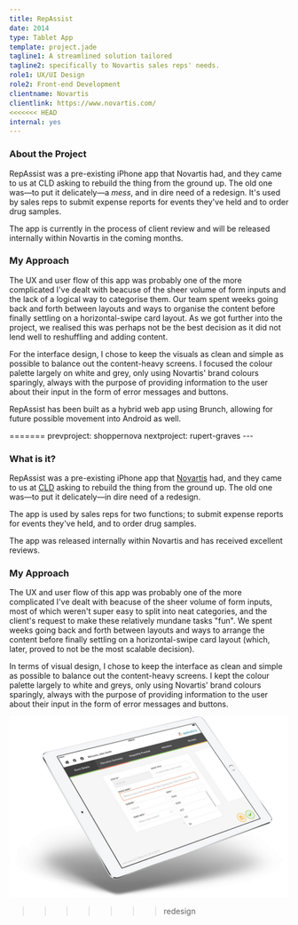 ```yaml
---
title: RepAssist
date: 2014
type: Tablet App
template: project.jade
tagline1: A streamlined solution tailored
tagline2: specifically to Novartis sales reps' needs.
role1: UX/UI Design
role2: Front-end Development
clientname: Novartis
clientlink: https://www.novartis.com/
<<<<<<< HEAD
internal: yes
---
```


<div class="col-sm-6">
  <h3>About the Project</h3>
  <p>
    RepAssist was a pre-existing iPhone app that Novartis had, and they came to us at CLD asking to rebuild the thing from the ground up. The old one was&mdash;to put it delicately&mdash;a <em>mess</em>, and in dire need of a redesign. It's used by sales reps to submit expense reports for events they've held and to order drug samples.
  </p>
  <p>
    The app is currently in the process of client review and will be released internally within Novartis in the coming months.
  </p>
</div>

<div class="col-sm-6">
  <h3>My Approach</h3>
  <p>
    The UX and user flow of this app was probably one of the more complicated I've dealt with beacuse of the sheer volume of form inputs and the lack of a logical way to categorise them. Our team spent weeks going back and forth between layouts and ways to organise the content before finally settling on a horizontal-swipe card layout. As we got further into the project, we realised this was perhaps not be the best decision as it did not lend well to reshuffling and adding content.
  </p>
  <p>
    For the interface design, I chose to keep the visuals as clean and simple as possible to balance out the content-heavy screens. I focused the colour palette largely on white and grey, only using Novartis' brand colours sparingly, always with the purpose of providing information to the user about their input in the form of error messages and buttons.
  </p>
  <p>
    RepAssist has been built as a hybrid web app using Brunch, allowing for future possible movement into Android as well.
  </p>
</div>
=======
prevproject: shoppernova
nextproject: rupert-graves
---

### What is it?

RepAssist was a pre-existing iPhone app that <a href="http://www.novartis.com/" target="_blank" class="link-highlight">Novartis</a> had, and they came to us at <a href="http://creativelicence.com.au/" target="_blank" class="link-highlight">CLD</a> asking to rebuild the thing from the ground up. The old one was&mdash;to put it delicately&mdash;in dire need of a redesign.

The app is used by sales reps for two functions; to submit expense reports for events they've held, and to order drug samples.

The app was released internally within Novartis and has received excellent reviews.

### My Approach

The UX and user flow of this app was probably one of the more complicated I've dealt with beacuse of the sheer volume of form inputs, most of which weren't super easy to split into neat categories, and the client's request to make these relatively mundane tasks "fun". We spent weeks going back and forth between layouts and ways to arrange the content before finally settling on a horizontal-swipe card layout (which, later, proved to not be the most scalable decision).

In terms of visual design, I chose to keep the interface as clean and simple as possible to balance out the content-heavy screens. I kept the colour palette largely to white and greys, only using Novartis' brand colours sparingly, always with the purpose of providing information to the user about their input in the form of error messages and buttons.

![RepAssist](repassist-1.jpg "RepAssist")
>>>>>>> redesign

